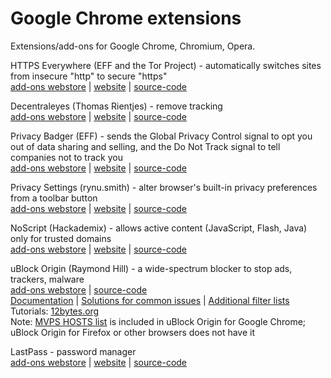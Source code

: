 # Google Chrome extensions

Extensions/add-ons for Google Chrome, Chromium, Opera.
<!-- 
_template_ ([#]())</br>
[add-ons webstore]() | 
[website]() | 
[source-code]()</br>
-->

HTTPS Everywhere (EFF and the Tor Project) - automatically switches sites from insecure "http" to secure "https"</br>
[add-ons webstore](https://chrome.google.com/webstore/detail/https-everywhere/gcbommkclmclpchllfjekcdonpmejbdp) | 
[website](https://www.eff.org/https-everywhere) | 
[source-code](https://github.com/EFForg/https-everywhere)</br>


Decentraleyes (Thomas Rientjes) - remove tracking</br>
[add-ons webstore](https://chrome.google.com/webstore/detail/decentraleyes/ldpochfccmkkmhdbclfhpagapcfdljkj) | 
[website](https://decentraleyes.org/) | 
[source-code](https://git.synz.io/Synzvato/decentraleyes)</br>


Privacy Badger (EFF) - sends the Global Privacy Control signal to opt you out of data sharing and selling, and the Do Not Track signal to tell companies not to track you</br>
[add-ons webstore](https://chrome.google.com/webstore/detail/privacy-badger/pkehgijcmpdhfbdbbnkijodmdjhbjlgp) | 
[website](https://privacybadger.org/) | 
[source-code](https://github.com/EFForg/privacybadger)</br>


Privacy Settings (rynu.smith) - alter browser's built-in privacy preferences from a toolbar button</br>
[add-ons webstore](https://chrome.google.com/webstore/detail/privacy-settings/ijadljdlbkfhdoblhaedfgepliodmomj) | 
[website](https://add0n.com/privacy-settings.html) | 
[source-code](https://github.com/schomery/privacy-settings/)</br>


NoScript (Hackademix) - allows active content (JavaScript, Flash, Java) only for trusted domains</br>
[add-ons webstore](https://chrome.google.com/webstore/detail/noscript/doojmbjmlfjjnbmnoijecmcbfeoakpjm) | 
[website](https://noscript.net/) | 
[source-code](https://github.com/hackademix/noscript/)</br>


uBlock Origin (Raymond Hill) - a wide-spectrum blocker to stop ads, trackers, malware</br>
[add-ons webstore](https://chrome.google.com/webstore/detail/ublock-origin/cjpalhdlnbpafiamejdnhcphjbkeiagm) | 
[source-code](https://gitlab.com/gorhill/uBlock)</br>
[Documentation](https://github.com/gorhill/uBlock/wiki) | 
[Solutions for common issues](https://www.reddit.com/r/uBlockOrigin/wiki/solutions) | 
[Additional filter lists](https://filterlists.com/)</br>
Tutorials: [12bytes.org](https://12bytes.org/articles/tech/firefox/ublock-origin-suggested-settings/)</br>
Note: [MVPS HOSTS list](https://winhelp2002.mvps.org/hosts.htm) is included in uBlock Origin for Google Chrome; uBlock Origin for Firefox or other browsers does not have it

LastPass - password manager</br>
[add-ons webstore](https://chrome.google.com/webstore/detail/lastpass-free-password-ma/hdokiejnpimakedhajhdlcegeplioahd) | 
[website](https://www.lastpass.com/) | 
[source-code](https://github.com/lastpass)</br>

